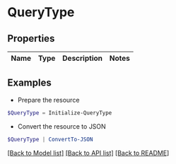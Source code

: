 # QueryType
## Properties

Name | Type | Description | Notes
------------ | ------------- | ------------- | -------------

## Examples

- Prepare the resource
```powershell
$QueryType = Initialize-QueryType 
```

- Convert the resource to JSON
```powershell
$QueryType | ConvertTo-JSON
```

[[Back to Model list]](../README.md#documentation-for-models) [[Back to API list]](../README.md#documentation-for-api-endpoints) [[Back to README]](../README.md)


